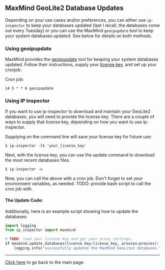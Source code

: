 ## MaxMind GeoLite2 Database Updates

Depending on your use cases and/or preferences, you can either use `ip-inspector` to keep your databases updated (last I recall, the databases come out every Tuesday) or you can use the MaxMind `geoipupdate` tool to keep your system databases updated. See below for details on both methods.

### Using geoipupdate

MaxMind provides the [geoipupdate](https://dev.maxmind.com/geoip/geoipupdate/) tool for keeping your system databases updated. Follow their instructions, supply your [license key](https://www.maxmind.com/en/geolite2/signup), and set up your cronjob.

Cron job:

```
14 5 * * 6 geoipupdate
```

### Using IP Inspector

 If you want to use ip-inspector to download and maintain your GeoLite2 databases, you will need to provide the license key. There are a couple of ways to supply that license key, depending on how you want to use ip-inspector.

Supplying on the command line will save your license key for future use:

```console
$ ip-inspector -lk 'your_license_key'
```

Next, with the license key, you can use the update command to download the most recent databases files.

```
$ ip-inspector -u
```

Now, you can call the above with a cron job. Don't forget to set your environment variables, as needed. TODO: provide bash script to call the cron job with.

#### The Update Code:

Additionally, here is an example script showing how to update the databases:

```python
import logging
from ip_inspector import maxmind

# TODO: load your license key and get your proxy settings.
if maxmind.update_databases(license_key=license_key, proxies=proxies):
    logging.info("successfully updated the MaxMind GeoLite2 databases.")
```

---
[Click here](../../README.md) to go back to the main page.

